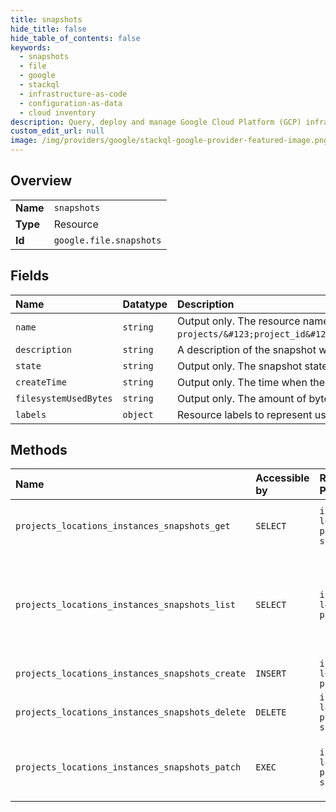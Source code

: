 ```yaml
---
title: snapshots
hide_title: false
hide_table_of_contents: false
keywords:
  - snapshots
  - file
  - google    
  - stackql
  - infrastructure-as-code
  - configuration-as-data
  - cloud inventory
description: Query, deploy and manage Google Cloud Platform (GCP) infrastructure and resources using SQL
custom_edit_url: null
image: /img/providers/google/stackql-google-provider-featured-image.png
---
```

  
    

## Overview
<table><tbody>
<tr><td><b>Name</b></td><td><code>snapshots</code></td></tr>
<tr><td><b>Type</b></td><td>Resource</td></tr>
<tr><td><b>Id</b></td><td><code>google.file.snapshots</code></td></tr>
</tbody></table>

## Fields
| Name | Datatype | Description |
|:-----|:---------|:------------|
| `name` | `string` | Output only. The resource name of the snapshot, in the format `projects/&#123;project_id&#125;/locations/&#123;location_id&#125;/instances/&#123;instance_id&#125;/snapshots/&#123;snapshot_id&#125;`. |
| `description` | `string` | A description of the snapshot with 2048 characters or less. Requests with longer descriptions will be rejected. |
| `state` | `string` | Output only. The snapshot state. |
| `createTime` | `string` | Output only. The time when the snapshot was created. |
| `filesystemUsedBytes` | `string` | Output only. The amount of bytes needed to allocate a full copy of the snapshot content |
| `labels` | `object` | Resource labels to represent user provided metadata. |
## Methods
| Name | Accessible by | Required Params | Description |
|:-----|:--------------|:----------------|:------------|
| `projects_locations_instances_snapshots_get` | `SELECT` | `instancesId, locationsId, projectsId, snapshotsId` | Gets the details of a specific snapshot. |
| `projects_locations_instances_snapshots_list` | `SELECT` | `instancesId, locationsId, projectsId` | Lists all snapshots in a project for either a specified location or for all locations. |
| `projects_locations_instances_snapshots_create` | `INSERT` | `instancesId, locationsId, projectsId` | Creates a snapshot. |
| `projects_locations_instances_snapshots_delete` | `DELETE` | `instancesId, locationsId, projectsId, snapshotsId` | Deletes a snapshot. |
| `projects_locations_instances_snapshots_patch` | `EXEC` | `instancesId, locationsId, projectsId, snapshotsId` | Updates the settings of a specific snapshot. |
